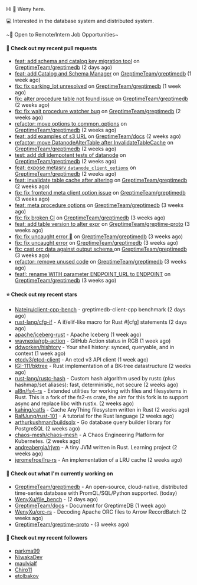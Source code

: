 Hi 👋 Weny here.

💻 Interested in the database system and distributed system.

~🍺 Open to Remote/Intern Job Opportunities~

#### 🔨 Check out my recent pull requests

- [feat: add schema and catalog key migration tool](https://github.com/GreptimeTeam/greptimedb/pull/2048) on [GreptimeTeam/greptimedb](https://github.com/GreptimeTeam/greptimedb) (2 days ago)
- [feat: add Catalog and Schema Manager](https://github.com/GreptimeTeam/greptimedb/pull/2037) on [GreptimeTeam/greptimedb](https://github.com/GreptimeTeam/greptimedb) (1 week ago)
- [fix: fix parking_lot unresolved](https://github.com/GreptimeTeam/greptimedb/pull/2025) on [GreptimeTeam/greptimedb](https://github.com/GreptimeTeam/greptimedb) (1 week ago)
- [fix: alter procedure table not found issue](https://github.com/GreptimeTeam/greptimedb/pull/1993) on [GreptimeTeam/greptimedb](https://github.com/GreptimeTeam/greptimedb) (2 weeks ago)
- [fix: fix wait procedure watcher bug](https://github.com/GreptimeTeam/greptimedb/pull/1987) on [GreptimeTeam/greptimedb](https://github.com/GreptimeTeam/greptimedb) (2 weeks ago)
- [refactor: move options to common_options](https://github.com/GreptimeTeam/greptimedb/pull/1983) on [GreptimeTeam/greptimedb](https://github.com/GreptimeTeam/greptimedb) (2 weeks ago)
- [feat: add examples of s3 URL](https://github.com/GreptimeTeam/docs/pull/491) on [GreptimeTeam/docs](https://github.com/GreptimeTeam/docs) (2 weeks ago)
- [refactor: move DatanodeAlterTable after InvalidateTableCache](https://github.com/GreptimeTeam/greptimedb/pull/1978) on [GreptimeTeam/greptimedb](https://github.com/GreptimeTeam/greptimedb) (2 weeks ago)
- [test: add ddl idempotent tests of datanode](https://github.com/GreptimeTeam/greptimedb/pull/1966) on [GreptimeTeam/greptimedb](https://github.com/GreptimeTeam/greptimedb) (2 weeks ago)
- [feat: expose metasrv `datanode_client_options`](https://github.com/GreptimeTeam/greptimedb/pull/1965) on [GreptimeTeam/greptimedb](https://github.com/GreptimeTeam/greptimedb) (2 weeks ago)
- [feat: invalidate table cache after altering](https://github.com/GreptimeTeam/greptimedb/pull/1951) on [GreptimeTeam/greptimedb](https://github.com/GreptimeTeam/greptimedb) (2 weeks ago)
- [fix: fix frontend meta client option issue](https://github.com/GreptimeTeam/greptimedb/pull/1939) on [GreptimeTeam/greptimedb](https://github.com/GreptimeTeam/greptimedb) (3 weeks ago)
- [feat: meta procedure options](https://github.com/GreptimeTeam/greptimedb/pull/1937) on [GreptimeTeam/greptimedb](https://github.com/GreptimeTeam/greptimedb) (3 weeks ago)
- [fix: fix broken CI](https://github.com/GreptimeTeam/greptimedb/pull/1933) on [GreptimeTeam/greptimedb](https://github.com/GreptimeTeam/greptimedb) (3 weeks ago)
- [feat: add table version to alter expr](https://github.com/GreptimeTeam/greptime-proto/pull/58) on [GreptimeTeam/greptime-proto](https://github.com/GreptimeTeam/greptime-proto) (3 weeks ago)
- [fix: fix uncaught error 🥲](https://github.com/GreptimeTeam/greptimedb/pull/1929) on [GreptimeTeam/greptimedb](https://github.com/GreptimeTeam/greptimedb) (3 weeks ago)
- [fix: fix uncaught error](https://github.com/GreptimeTeam/greptimedb/pull/1924) on [GreptimeTeam/greptimedb](https://github.com/GreptimeTeam/greptimedb) (3 weeks ago)
- [fix: cast orc data against output schema ](https://github.com/GreptimeTeam/greptimedb/pull/1922) on [GreptimeTeam/greptimedb](https://github.com/GreptimeTeam/greptimedb) (3 weeks ago)
- [refactor: remove unused code](https://github.com/GreptimeTeam/greptimedb/pull/1913) on [GreptimeTeam/greptimedb](https://github.com/GreptimeTeam/greptimedb) (3 weeks ago)
- [feat!: rename WITH parameter ENDPOINT_URL to ENDPOINT](https://github.com/GreptimeTeam/greptimedb/pull/1904) on [GreptimeTeam/greptimedb](https://github.com/GreptimeTeam/greptimedb) (3 weeks ago)

#### ⭐ Check out my recent stars

- [Nateiru/client-cpp-bench](https://github.com/Nateiru/client-cpp-bench) - greptimedb-client-cpp benchmark (2 days ago)
- [rust-lang/cfg-if](https://github.com/rust-lang/cfg-if) - A if/elif-like macro for Rust #[cfg] statements (2 days ago)
- [apache/iceberg-rust](https://github.com/apache/iceberg-rust) - Apache Iceberg (1 week ago)
- [waynexia/rgb-action](https://github.com/waynexia/rgb-action) - GitHub Action status in RGB (1 week ago)
- [ddworken/hishtory](https://github.com/ddworken/hishtory) - Your shell history: synced, queryable, and in context (1 week ago)
- [etcdv3/etcd-client](https://github.com/etcdv3/etcd-client) - An etcd v3 API client (1 week ago)
- [IGI-111/bktree](https://github.com/IGI-111/bktree) - Rust implementation of a BK-tree datastructure (2 weeks ago)
- [rust-lang/rustc-hash](https://github.com/rust-lang/rustc-hash) - Custom hash algorithm used by rustc (plus hashmap/set aliases): fast, deterministic, not secure (2 weeks ago)
- [al8n/fs4-rs](https://github.com/al8n/fs4-rs) - Extended utilities for working with files and filesystems in Rust. This is a fork of the fs2-rs crate, the aim for this fork is to support async and replace libc with rustix. (2 weeks ago)
- [kahing/catfs](https://github.com/kahing/catfs) - Cache AnyThing filesystem written in Rust (2 weeks ago)
- [RalfJung/rust-101](https://github.com/RalfJung/rust-101) - A tutorial for the Rust language (2 weeks ago)
- [arthurkushman/buildsqlx](https://github.com/arthurkushman/buildsqlx) - Go database query builder library for PostgreSQL (2 weeks ago)
- [chaos-mesh/chaos-mesh](https://github.com/chaos-mesh/chaos-mesh) - A Chaos Engineering Platform for Kubernetes. (2 weeks ago)
- [andreabergia/rjvm](https://github.com/andreabergia/rjvm) - A tiny JVM written in Rust. Learning project (2 weeks ago)
- [jeromefroe/lru-rs](https://github.com/jeromefroe/lru-rs) - An implementation of a LRU cache (2 weeks ago)

#### 👷 Check out what I'm currently working on

- [GreptimeTeam/greptimedb](https://github.com/GreptimeTeam/greptimedb) - An open-source, cloud-native, distributed time-series database with PromQL/SQL/Python supported. (today)
- [WenyXu/file_bench](https://github.com/WenyXu/file_bench) -  (2 days ago)
- [GreptimeTeam/docs](https://github.com/GreptimeTeam/docs) - Document for GreptimeDB (1 week ago)
- [WenyXu/orc-rs](https://github.com/WenyXu/orc-rs) - Decoding Apache ORC files to Arrow RecordBatch (2 weeks ago)
- [GreptimeTeam/greptime-proto](https://github.com/GreptimeTeam/greptime-proto) -  (3 weeks ago)

#### 👯 Check out my recent followers

- [parkma99](https://github.com/parkma99)
- [NiwakaDev](https://github.com/NiwakaDev)
- [maulvialf](https://github.com/maulvialf)
- [Chiro11](https://github.com/Chiro11)
- [etolbakov](https://github.com/etolbakov)


